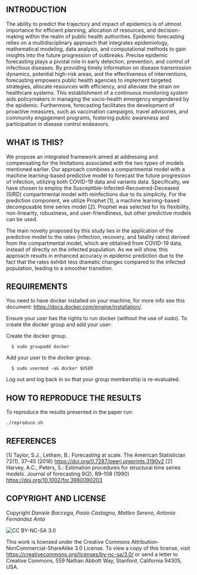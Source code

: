 ## INTRODUCTION
The ability to predict the trajectory and impact of epidemics is of utmost importance for efficient planning, allocation of resources, and decision-making within the realm of public health authorities. Epidemic forecasting relies on a multidisciplinary approach that integrates epidemiology, mathematical modeling, data analysis, and computational methods to gain insights into the future progression of outbreaks. Precise epidemic forecasting plays a pivotal role in early detection, prevention, and control of infectious diseases. By providing timely information on disease transmission dynamics, potential high-risk areas, and the effectiveness of interventions, forecasting empowers public health agencies to implement targeted strategies, allocate resources with efficiency, and alleviate the strain on healthcare systems. This establishment of a continuous monitoring system aids policymakers in managing the socio-health emergency engendered by the epidemic. Furthermore, forecasting facilitates the development of proactive measures, such as vaccination campaigns, travel advisories, and community engagement programs, fostering public awareness and participation in disease control endeavors.

## WHAT IS THIS?
We propose an integrated framework aimed at addressing and compensating for the limitations associated with the two types of models mentioned earlier. Our approach combines a compartmental model with a machine learning-based predictive model to forecast the future progression of infection, utilizing both COVID-19 data and variants data. 
Specifically, we have chosen to employ the Susceptible-Infected-Recovered-Deceased (SIRD) compartmental  model with reinfections due to its simplicity. 
For the prediction component, we utilize Prophet [1],  a machine learning-based decomposable time series model [2]. Prophet was selected for its flexibility, non-linearity, robustness, and user-friendliness, but other predictive models can be used.

The main novelty proposed by this study lies in the application of the predictive model to the rates (infection, recovery, and fatality rates) derived from the compartmental model, which are obtained from COVID-19 data, instead of directly on the infected population. As we will show, this approach results in enhanced accuracy in epidemic prediction due to the fact that the rates exhibit less dramatic changes compared to the infected population, leading to a smoother transition.

## REQUIREMENTS
You need to have docker installed on your machine, for more info see this document: https://docs.docker.com/engine/installation/.

Ensure your user has the rights to run docker (without the use of sudo). To create the docker group and add your user:

Create the docker group.
```
  $ sudo groupadd docker
 ```
 
Add your user to the docker group.
```
  $ sudo usermod -aG docker $USER
```

Log out and log back in so that your group membership is re-evaluated.

## HOW TO REPRODUCE THE RESULTS
To reproduce the results presented in the paper run:
```
./reproduce.sh
```

## REFERENCES
[1] Taylor, S.J., Letham, B.: Forecasting at scale. The American Statistician 72(1), 37–45 (2018) https://doi.org/0.7287/peerj.preprints.3190v2
[2] Harvey, A.C., Peters, S.: Estimation procedures for structural time series models. Journal of forecasting 9(2), 89–108 (1990) https://doi.org/10.1002/for.3980090203 

## COPYRIGHT AND LICENSE
Copyright _Daniele Baccega, Paolo Castagno, Matteo Sereno, Antonio Fernández Anta_

![CC BY-NC-SA 3.0](http://ccl.northwestern.edu/images/creativecommons/byncsa.png)

This work is licensed under the Creative Commons Attribution-NonCommercial-ShareAlike 3.0 License.  To view a copy of this license, visit https://creativecommons.org/licenses/by-nc-sa/3.0/ or send a letter to Creative Commons, 559 Nathan Abbott Way, Stanford, California 94305, USA.